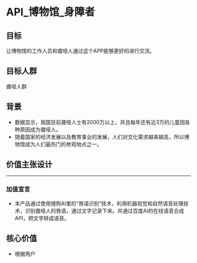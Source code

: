 # API_博物馆_身障者

## 目标
让博物馆的工作人员和聋哑人通过这个APP能够更好的进行交流。

## 目标人群
聋哑人群

## 背景
- 数据显示，我国目前聋哑人士有2000万以上，并且每年还有近3万的儿童因各种原因成为聋哑人。
- 随着国家的经济发展以及教育事业的发展，人们对文化需求越来越高，所以博物馆成为人们最热门的参观地点之一。

## 价值主张设计
****
### 加值宣言
- 本产品通过使用搜狗AI里的“唇语识别”技术，利用机器视觉和自然语音处理技术，识别聋哑人的唇语，通过文字记录下来。并通过百度AI的在线语音合成API，把文字转成语音。

## 核心价值
- 根据用户
